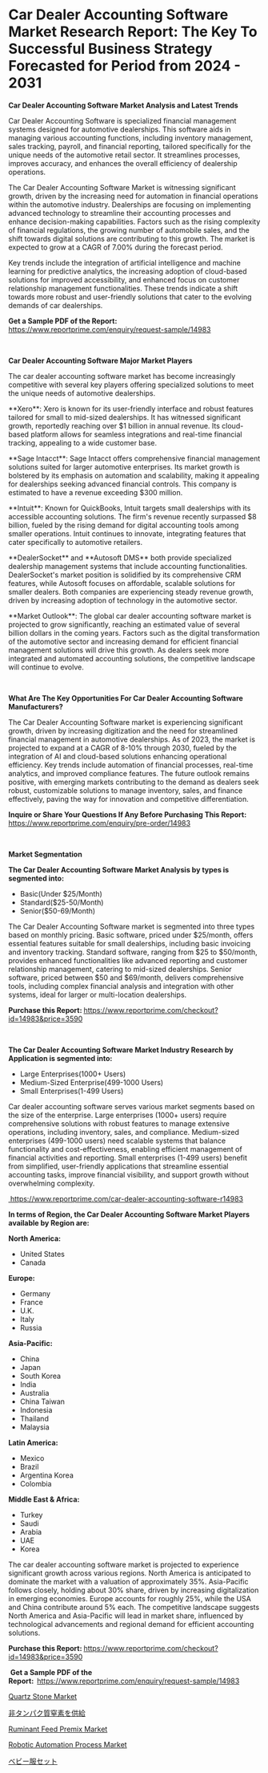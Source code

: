<p><h1>Car Dealer Accounting Software Market Research Report: The Key To Successful Business Strategy Forecasted for Period from 2024 - 2031</h1></p><p><strong>Car Dealer Accounting Software Market Analysis and Latest Trends</strong></p>
<p><p>Car Dealer Accounting Software is specialized financial management systems designed for automotive dealerships. This software aids in managing various accounting functions, including inventory management, sales tracking, payroll, and financial reporting, tailored specifically for the unique needs of the automotive retail sector. It streamlines processes, improves accuracy, and enhances the overall efficiency of dealership operations.</p><p>The Car Dealer Accounting Software Market is witnessing significant growth, driven by the increasing need for automation in financial operations within the automotive industry. Dealerships are focusing on implementing advanced technology to streamline their accounting processes and enhance decision-making capabilities. Factors such as the rising complexity of financial regulations, the growing number of automobile sales, and the shift towards digital solutions are contributing to this growth. The market is expected to grow at a CAGR of 7.00% during the forecast period. </p><p>Key trends include the integration of artificial intelligence and machine learning for predictive analytics, the increasing adoption of cloud-based solutions for improved accessibility, and enhanced focus on customer relationship management functionalities. These trends indicate a shift towards more robust and user-friendly solutions that cater to the evolving demands of car dealerships.</p></p>
<p><strong>Get a Sample PDF of the Report:&nbsp;</strong> <a href="https://www.reportprime.com/enquiry/request-sample/14983">https://www.reportprime.com/enquiry/request-sample/14983</a></p>
<p>&nbsp;</p>
<p><strong>Car Dealer Accounting Software Major Market Players</strong></p>
<p><p>The car dealer accounting software market has become increasingly competitive with several key players offering specialized solutions to meet the unique needs of automotive dealerships.</p><p>**Xero**: Xero is known for its user-friendly interface and robust features tailored for small to mid-sized dealerships. It has witnessed significant growth, reportedly reaching over $1 billion in annual revenue. Its cloud-based platform allows for seamless integrations and real-time financial tracking, appealing to a wide customer base.</p><p>**Sage Intacct**: Sage Intacct offers comprehensive financial management solutions suited for larger automotive enterprises. Its market growth is bolstered by its emphasis on automation and scalability, making it appealing for dealerships seeking advanced financial controls. This company is estimated to have a revenue exceeding $300 million. </p><p>**Intuit**: Known for QuickBooks, Intuit targets small dealerships with its accessible accounting solutions. The firm's revenue recently surpassed $8 billion, fueled by the rising demand for digital accounting tools among smaller operations. Intuit continues to innovate, integrating features that cater specifically to automotive retailers.</p><p>**DealerSocket** and **Autosoft DMS** both provide specialized dealership management systems that include accounting functionalities. DealerSocket's market position is solidified by its comprehensive CRM features, while Autosoft focuses on affordable, scalable solutions for smaller dealers. Both companies are experiencing steady revenue growth, driven by increasing adoption of technology in the automotive sector.</p><p>**Market Outlook**: The global car dealer accounting software market is projected to grow significantly, reaching an estimated value of several billion dollars in the coming years. Factors such as the digital transformation of the automotive sector and increasing demand for efficient financial management solutions will drive this growth. As dealers seek more integrated and automated accounting solutions, the competitive landscape will continue to evolve.</p></p>
<p>&nbsp;</p>
<p><strong>What Are The Key Opportunities For Car Dealer Accounting Software Manufacturers?</strong></p>
<p><p>The Car Dealer Accounting Software market is experiencing significant growth, driven by increasing digitization and the need for streamlined financial management in automotive dealerships. As of 2023, the market is projected to expand at a CAGR of 8-10% through 2030, fueled by the integration of AI and cloud-based solutions enhancing operational efficiency. Key trends include automation of financial processes, real-time analytics, and improved compliance features. The future outlook remains positive, with emerging markets contributing to the demand as dealers seek robust, customizable solutions to manage inventory, sales, and finance effectively, paving the way for innovation and competitive differentiation.</p></p>
<p><strong>Inquire or Share Your Questions If Any Before Purchasing This Report:</strong> <a href="https://www.reportprime.com/enquiry/pre-order/14983">https://www.reportprime.com/enquiry/pre-order/14983</a></p>
<p>&nbsp;</p>
<p><strong>Market Segmentation</strong></p>
<p><strong>The Car Dealer Accounting Software Market Analysis by types is segmented into:</strong></p>
<p><ul><li>Basic(Under $25/Month)</li><li>Standard($25-50/Month)</li><li>Senior($50-69/Month)</li></ul></p>
<p><p>The Car Dealer Accounting Software market is segmented into three types based on monthly pricing. Basic software, priced under $25/month, offers essential features suitable for small dealerships, including basic invoicing and inventory tracking. Standard software, ranging from $25 to $50/month, provides enhanced functionalities like advanced reporting and customer relationship management, catering to mid-sized dealerships. Senior software, priced between $50 and $69/month, delivers comprehensive tools, including complex financial analysis and integration with other systems, ideal for larger or multi-location dealerships.</p></p>
<p><strong>Purchase this Report:&nbsp;</strong><a href="https://www.reportprime.com/checkout?id=14983&price=3590">https://www.reportprime.com/checkout?id=14983&price=3590</a></p>
<p>&nbsp;</p>
<p><strong>The Car Dealer Accounting Software Market Industry Research by Application is segmented into:</strong></p>
<p><ul><li>Large Enterprises(1000+ Users)</li><li>Medium-Sized Enterprise(499-1000 Users)</li><li>Small Enterprises(1-499 Users)</li></ul></p>
<p><p>Car dealer accounting software serves various market segments based on the size of the enterprise. Large enterprises (1000+ users) require comprehensive solutions with robust features to manage extensive operations, including inventory, sales, and compliance. Medium-sized enterprises (499-1000 users) need scalable systems that balance functionality and cost-effectiveness, enabling efficient management of financial activities and reporting. Small enterprises (1-499 users) benefit from simplified, user-friendly applications that streamline essential accounting tasks, improve financial visibility, and support growth without overwhelming complexity.</p></p>
<p><a href="https://www.reportprime.com/car-dealer-accounting-software-r14983">&nbsp;https://www.reportprime.com/car-dealer-accounting-software-r14983</a></p>
<p><strong>In terms of Region, the Car Dealer Accounting Software Market Players available by Region are:</strong></p>
<p>
    <p> <strong> North America: </strong>
        <ul>
            <li>United States</li>
            <li>Canada</li>
        </ul>
        </p> 
    <p> <strong> Europe: </strong>
        <ul>
            <li>Germany</li>
            <li>France</li>
            <li>U.K.</li>
            <li>Italy</li>
            <li>Russia</li>
        </ul>
        </p> 
    <p> <strong> Asia-Pacific: </strong>
        <ul>
            <li>China</li>
            <li>Japan</li>
            <li>South Korea</li>
            <li>India</li>
            <li>Australia</li>
            <li>China Taiwan</li>
            <li>Indonesia</li>
            <li>Thailand</li>
            <li>Malaysia</li>
        </ul>
        </p> 
    <p> <strong> Latin America: </strong>
        <ul>
            <li>Mexico</li>
            <li>Brazil</li>
            <li>Argentina Korea</li>
            <li>Colombia</li>
        </ul>
        </p> 
    <p> <strong> Middle East & Africa: </strong>
        <ul>
            <li>Turkey</li>
            <li>Saudi</li>
            <li>Arabia</li>
            <li>UAE</li>
            <li>Korea</li>
        </ul>
    </p>
    </p>
<p><p>The car dealer accounting software market is projected to experience significant growth across various regions. North America is anticipated to dominate the market with a valuation of approximately 35%. Asia-Pacific follows closely, holding about 30% share, driven by increasing digitalization in emerging economies. Europe accounts for roughly 25%, while the USA and China contribute around 5% each. The competitive landscape suggests North America and Asia-Pacific will lead in market share, influenced by technological advancements and regional demand for efficient accounting solutions.</p></p>
<p><strong>Purchase this Report: </strong><a href="https://www.reportprime.com/checkout?id=14983&price=3590">https://www.reportprime.com/checkout?id=14983&price=3590</a></p>
<p>&nbsp;<strong>Get a Sample PDF of the Report:&nbsp;&nbsp;</strong><a href="https://www.reportprime.com/enquiry/request-sample/14983">https://www.reportprime.com/enquiry/request-sample/14983</a></p>
<p><strong></strong></p>
<p><p><a href="https://medium.com/@zandould67856/global-quartz-stone-market-size-share-analysis-by-product-type-by-application-by-region-85cbdb95c8f4">Quartz Stone Market</a></p><p><a href="https://medium.com/@alexxis.gm/%E3%83%95%E3%82%A3%E3%83%BC%E3%83%89%E9%9D%9E%E3%82%BF%E3%83%B3%E3%83%91%E3%82%AF%E8%B3%AA%E7%AA%92%E7%B4%A0%E5%B8%82%E5%A0%B4%E3%81%AE%E6%B7%B1%E5%A0%80%E3%82%8A-%E3%83%88%E3%83%AC%E3%83%B3%E3%83%89-%E5%B8%82%E5%A0%B4%E3%82%BB%E3%82%B0%E3%83%A1%E3%83%B3%E3%83%86%E3%83%BC%E3%82%B7%E3%83%A7%E3%83%B3-%E7%AB%B6%E5%90%88%E5%88%86%E6%9E%90-917eb1761755">非タンパク質窒素を供給</a></p><p><a href="https://issuu.com/reportprime-2/docs/ruminant-feed-premix-market-size-20_8d8911f7ea1505">Ruminant Feed Premix Market</a></p><p><a href="https://www.linkedin.com/pulse/what-influencing-future-robotic-automation-process-market-wrxgf?trackingId=GOT4dVh1QVGZtBcV%2Fdrv6Q%3D%3D">Robotic Automation Process Market</a></p><p><a href="https://medium.com/@alexxis.gm/baby-clothing-sets-market-%E3%81%AE%E3%82%B0%E3%83%AD%E3%83%BC%E3%83%90%E3%83%AB%E5%B8%82%E5%A0%B4%E6%A6%82%E8%A6%81%E3%81%AF-%E4%B8%96%E7%95%8C%E3%81%8A%E3%82%88%E3%81%B3%E4%B8%BB%E8%A6%81%E5%B8%82%E5%A0%B4%E3%81%AB%E3%81%8A%E3%81%91%E3%82%8B%E6%A5%AD%E7%95%8C%E3%81%AB%E5%BD%B1%E9%9F%BF%E3%82%92%E4%B8%8E%E3%81%88%E3%82%8B%E4%B8%BB%E8%A6%81%E3%81%AA%E3%83%88%E3%83%AC%E3%83%B3%E3%83%89%E3%81%AB%E3%81%A4%E3%81%84%E3%81%A6-%E7%8B%AC%E8%87%AA%E3%81%AE%E8%A6%96%E7%82%B9%E3%82%92%E6%8F%90%E4%BE%9B%E3%81%97%E3%81%BE%E3%81%99-aeed9c021911">ベビー服セット</a></p></p>